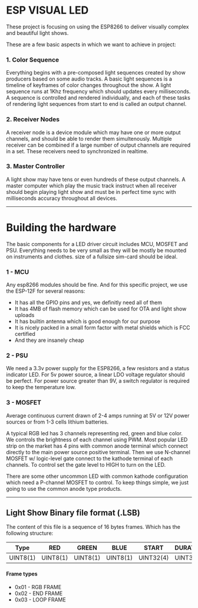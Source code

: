 [my_github]: https://github.com/iphong  "My GitHub URL"

# ESP VISUAL LED

These project is focusing on using the ESP8266 to deliver visually complex and beautiful light shows.

These are a few basic aspects in which we want to achieve in project:

### 1. Color Sequence
    
Everything begins with a pre-composed light sequences created by show producers based on some audio tracks. A basic light sequences is a timeline of keyframes of color changes throughout the show. A light sequence runs at 1Khz frequency which should updates every milliseconds. A sequence is controlled and rendered individually, and each of these tasks of rendering light sequences from start to end is called an output channel.
    
### 2. Receiver Nodes
  
A receiver node is a device module which may have one or more output channels, and should be able to render them simultenously. Multiple receiver can be combined if a large number of output channels are required in a set.
These receivers need to synchronized in realtime.
  
### 3. Master Controller
  
A light show may have tens or even hundreds of these output channels. A master computer which play the music track instruct when all receiver should begin playing light show and must be in perfect time sync with milliseconds accuracy throughout all devices.

***

# Building the hardware

The basic components for a LED driver circuit includes MCU, MOSFET and PSU. Everything needs to be very small as they will be mostly be mounted on instruments and clothes. size of a fullsize sim-card should be ideal.

### 1 - MCU

Any esp8266 modules should be fine. And for this specific project, we use the ESP-12F for several reasons:

* It has all the GPIO pins and yes, we definitly need all of them
* It has 4MB of flash memory which can be used for OTA and light show uploads
* It has builtin antenna which is good enough for our purpose
* It is nicely packed in a small form factor with metal shields which is FCC certified
* And they are insanely cheap

### 2 - PSU

We need a 3.3v power supply for the ESP8266, a few resistors and a status indicator LED. For 5v power source, a linear LDO voltage regulator should be perfect. For power source greater than 9V, a switch regulator is required to keep the temperature low.

### 3 - MOSFET

Average continuous current drawn of 2-4 amps running at 5V or 12V power sources or from 1-3 cells lithium batteries.

A typical RGB led has 3 channels representing red, green and blue color. We controls the brightness of each channel using PWM.
Most popular LED strip on the market has 4 pins with common anode terminal which connect directly to the main power source positive terminal. Then we use N-channel MOSFET w/ logic-level gate connect to the kathode terminal of each channels. To control set the gate level to HIGH to turn on the LED.

There are some other uncommon LED with common kathode configuration which need a P-channel MOSFET to control. To keep things simple, we just going to use the common anode type products.

***

## Light Show Binary file format (.LSB)

The content of this file is a sequence of 16 bytes frames. Which has the following structure:

Type | RED | GREEN | BLUE | START | DURATION | TRANSITION
---- | --- | ----- | ---- | ----- | -------- | ----------
UINT8(1) | UINT8(1) | UINT8(1) | UINT8(1) | UINT32(4) | UINT32(4) | UINT32(4)

#### Frame types

* 0x01 - RGB FRAME
* 0x02 - END FRAME
* 0x03 - LOOP FRAME 
